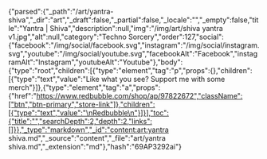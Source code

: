 {"parsed":{"_path":"/art/yantra-shiva","_dir":"art","_draft":false,"_partial":false,"_locale":"","_empty":false,"title":"Yantra | Shiva","description":null,"img":"/img/art/shiva yantra v1.jpg","alt":null,"category":"Techno Sorcery","order":127,"social":{"facebook":"/img/social/facebook.svg","instagram":"/img/social/instagram.svg","youtube":"/img/social/youtube.svg","facebookAlt":"Facebook","instagramAlt":"Instagram","youtubeAlt":"Youtube"},"body":{"type":"root","children":[{"type":"element","tag":"p","props":{},"children":[{"type":"text","value":"Like what you see? Support me with some merch"}]},{"type":"element","tag":"a","props":{"href":"https://www.redbubble.com/shop/ap/97822672","className":["btn","btn-primary","store-link"]},"children":[{"type":"text","value":"\nRedbubble\n"}]}],"toc":{"title":"","searchDepth":2,"depth":2,"links":[]}},"_type":"markdown","_id":"content:art:yantra shiva.md","_source":"content","_file":"art/yantra shiva.md","_extension":"md"},"hash":"69AP3292ai"}